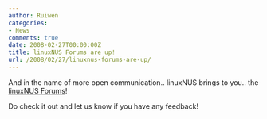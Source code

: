 ```yaml
---
author: Ruiwen
categories:
- News
comments: true
date: 2008-02-27T00:00:00Z
title: linuxNUS Forums are up!
url: /2008/02/27/linuxnus-forums-are-up/
---
```


And in the name of more open communication.. linuxNUS brings to you.. the <a href="http://opensource.nus.edu.sg/forums/">linuxNUS Forums</a>!

Do check it out and let us know if you have any feedback!
